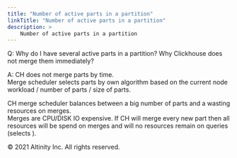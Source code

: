 ```yaml
---
title: "Number of active parts in a partition"
linkTitle: "Number of active parts in a partition"
description: >
    Number of active parts in a partition
---
```


Q: Why do I have several active parts in a partition? Why Clickhouse does not merge them immediately?

A: CH does not merge parts by time.  
Merge scheduler selects parts by own algorithm based on the current node workload / number of parts / size of parts.

CH merge scheduler balances between a big number of parts and a wasting resources on merges.  
Merges are CPU/DISK IO expensive. If CH will merge every new part then all resources will be spend on merges and will no resources remain on queries \(selects \).

© 2021 Altinity Inc. All rights reserved.

